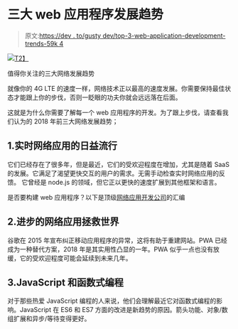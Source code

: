 # 三大 web 应用程序发展趋势

> 原文:[https://dev . to/gusty dev/top-3-web-application-development-trends-59k 4](https://dev.to/gustydev/top-3-web-application-development-trends-59k4)

[![](../Images/dc86ec961f09de77238b0fd3d09910cd.png)T2】](https://res.cloudinary.com/practicaldev/image/fetch/s--HinWcmb7--/c_limit%2Cf_auto%2Cfl_progressive%2Cq_66%2Cw_880/https://s3.amazonaws.com/snaps-bucket/2018/08/c9JrISY/web-development.gif)

值得你关注的三大网络发展趋势

就像你的 4G LTE 的速度一样，网络技术正以最高的速度发展。你需要保持最佳状态才能跟上你的步伐，否则一眨眼的功夫你就会远远落在后面。

这就是为什么你需要了解每一个 web 应用程序的开发。为了跟上步伐，请查看我们认为的 2018 年前三大网络发展趋势；

## 1.实时网络应用的日益流行

它们已经存在了很多年，但是最近，它们的受欢迎程度在增加，尤其是随着 SaaS 的发展。它满足了渴望更快交互的用户的需求。无需手动检查实时网络应用的反馈。
它曾经是 node.js 的领域，但它正以更快的速度扩展到其他框架和语言。

是否要构建 web 应用程序？以下是顶级[网络应用开发公司](https://medium.com/@webrefinery/top-5-web-application-developers-agencies-list-of-best-developers-in-2018-5c99f7e1f2a2)的汇编

## 2.进步的网络应用拯救世界

谷歌在 2015 年宣布纠正移动应用程序的异常，这将有助于重建网站。PWA 已经成为一种替代方案，2018 年是其实用性凸显的一年。PWA 似乎一点也没有放缓，它的受欢迎程度可能会延续到未来几年。

## 3.JavaScript 和函数式编程

对于那些热爱 JavaScript 编程的人来说，他们会理解最近它对函数式编程的影响。JavaScript 在 ES6 和 ES7 方面的改进是新趋势的原因。箭头功能、对象/数组扩展和异步/等待变得更好。